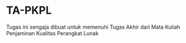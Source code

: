 # TA-PKPL
Tugas ini sengaja dibuat untuk memenuhi Tugas Akhir dari Mata Kuliah Penjaminan Kualitas Perangkat Lunak
